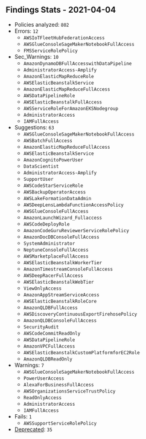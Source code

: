 ## Findings Stats - 2021-04-04

- Policies analyzed: `802`
- Errors: `12`
  - `AWSIoTFleetHubFederationAccess`
  - `AWSGlueConsoleSageMakerNotebookFullAccess`
  - `FMSServiceRolePolicy`
- Sec_Warnings: `10`
  - `AmazonDynamoDBFullAccesswithDataPipeline`
  - `AdministratorAccess-Amplify`
  - `AmazonElasticMapReduceRole`
  - `AWSElasticBeanstalkService`
  - `AmazonElasticMapReduceFullAccess`
  - `AWSDataPipelineRole`
  - `AWSElasticBeanstalkFullAccess`
  - `AWSServiceRoleForAmazonEKSNodegroup`
  - `AdministratorAccess`
  - `IAMFullAccess`
- Suggestions: `63`
  - `AWSGlueConsoleSageMakerNotebookFullAccess`
  - `AWSBatchFullAccess`
  - `AmazonElasticMapReduceFullAccess`
  - `AWSElasticBeanstalkService`
  - `AmazonCognitoPowerUser`
  - `DataScientist`
  - `AdministratorAccess-Amplify`
  - `SupportUser`
  - `AWSCodeStarServiceRole`
  - `AWSBackupOperatorAccess`
  - `AWSLakeFormationDataAdmin`
  - `AWSDeepLensLambdaFunctionAccessPolicy`
  - `AWSGlueConsoleFullAccess`
  - `AmazonLaunchWizard_Fullaccess`
  - `AWSCodeDeployRole`
  - `AmazonCodeGuruReviewerServiceRolePolicy`
  - `AmazonDocDBConsoleFullAccess`
  - `SystemAdministrator`
  - `NeptuneConsoleFullAccess`
  - `AWSMarketplaceFullAccess`
  - `AWSElasticBeanstalkWorkerTier`
  - `AmazonTimestreamConsoleFullAccess`
  - `AWSDeepRacerFullAccess`
  - `AWSElasticBeanstalkWebTier`
  - `ViewOnlyAccess`
  - `AmazonAppStreamServiceAccess`
  - `AWSElasticBeanstalkRoleCore`
  - `AmazonQLDBFullAccess`
  - `AWSDiscoveryContinuousExportFirehosePolicy`
  - `AmazonQLDBConsoleFullAccess`
  - `SecurityAudit`
  - `AWSCodeCommitReadOnly`
  - `AWSDataPipelineRole`
  - `AmazonVPCFullAccess`
  - `AWSElasticBeanstalkCustomPlatformforEC2Role`
  - `AmazonQLDBReadOnly`
- Warnings: `7`
  - `AWSGlueConsoleSageMakerNotebookFullAccess`
  - `PowerUserAccess`
  - `AlexaForBusinessFullAccess`
  - `AWSOrganizationsServiceTrustPolicy`
  - `ReadOnlyAccess`
  - `AdministratorAccess`
  - `IAMFullAccess`
- Fails: `1`
  - `AWSSupportServiceRolePolicy`
- [Deprecated](../DEPRECATED.json): `35`
